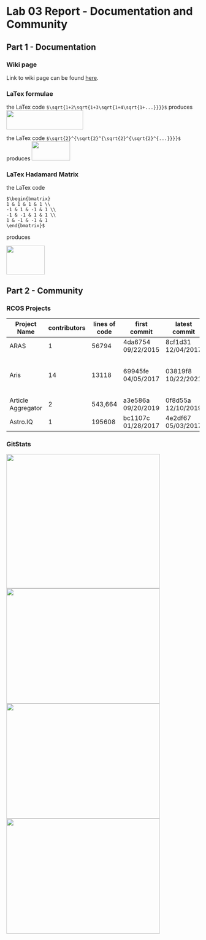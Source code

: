 # Lab 03 Report - Documentation and Community

## Part 1 - Documentation

### Wiki page

Link to wiki page can be found [here](https://github.com/emkulka/oss-repo-template/wiki/Project-Ideas).

### LaTex formulae

the LaTex code `$\sqrt{1+2\sqrt{1+3\sqrt{1+4\sqrt{1+...}}}}$` produces <img src="https://user-images.githubusercontent.com/25308429/151391932-9c4b5df6-4cc1-480e-9aee-e38f387308b7.png" width="200" height="50" />

the LaTex code `$\sqrt{2}^{\sqrt{2}^{\sqrt{2}^{\sqrt{2}^{...}}}}$` produces <img src="https://user-images.githubusercontent.com/25308429/151392118-9310027a-591e-4bd1-9b13-cc5cc3564b94.png" width="100" height="50" />

### LaTex Hadamard Matrix

the LaTex code
```
$\begin{bmatrix}
1 & 1 & 1 & 1 \\
-1 & 1 & -1 & 1 \\
-1 & -1 & 1 & 1 \\
1 & -1 & -1 & 1
\end{bmatrix}$
```
produces

<img src="https://user-images.githubusercontent.com/25308429/151393768-aa9ebe82-86ab-42af-9420-616cd9b6e321.png" width="100" height="75" />

## Part 2 - Community

### RCOS Projects

| Project Name | contributors | lines of code | first commit | latest commit | current branches |
| --- | --- | --- | --- | --- | --- |
| ARAS | 1 |  56794 | 4da6754 09/22/2015 | 8cf1d31 12/04/2017 | master |
| Aris | 14 | 13118 | 69945fe 04/05/2017 | 03819f8 10/22/2021 | master, Key_Palette, proof-generate-solver, Disjunctive_syllogism, gh-pages|
| Article Aggregator | 2 | 543,664 | a3e586a 09/20/2019 | 0f8d55a 12/10/2019 | master |
| Astro.IQ | 1| 195608| bc1107c 01/28/2017 | 4e2df67 05/03/2017 | master, renovate/configure|

### GitStats

<img src="https://user-images.githubusercontent.com/25308429/151599279-afc127a1-428f-4faf-bb81-6c3b906c5a59.png" width="400" height="350" />

<img src="https://user-images.githubusercontent.com/25308429/151602650-be99c495-3e8a-4347-9ce6-b0ab9fcd8a14.png" width="400" height="300" />

<img src="https://user-images.githubusercontent.com/25308429/151602103-13a1afed-4bb0-4f65-9fc0-d813f4252593.png" width="400" height="300" />

<img src="https://user-images.githubusercontent.com/25308429/151602294-19e82748-cb0b-4781-acfd-0e1cb1f80d05.png" width="400" height="300" />
